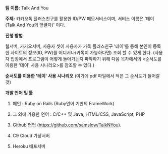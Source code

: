 **팀 이름:** Talk And You

**주제:** 카카오톡 플러스친구를 활용한 ID/PW 메모서비스이며, 서비스 이름은 '테이 (Talk And You의 앞글자)' 이다.

**진행 방법**

 웹서버, 카카오서버, 사용자 셋이 
 사용자가 카톡 플러스친구 '테이'를 통해 본인이 등록한 사이트의 정보(ID, PW)를 어디서나(카톡이 가능하다면) 조회 할 수 있게 한다.
 (사용자 입장에서 프로그램이 어떻게 돌아가는지 파악하기 위해 다음 목차에서의 <순서도를 이용한 '테이' 사용 시나리오>를 참조할 수 있다.)
 
 **순서도를 이용한 '테이' 사용 시나리오**
 (여기에 pdf 파일에서 적은 그 순서도가 들어갈 것)

**개발 언어 및 툴**

1. 메인 : Ruby on Rails (Ruby언어 기반의 FrameWork) 

2. 그 외에 가용한 언어 : C/C++ 및 Java, HTML/CSS, JavaScript, PHP 

3. Github 협업 (https://github.com/samslow/TalkNYou).

4. C9 Cloud 가상서버

5. Heroku 배포서버
